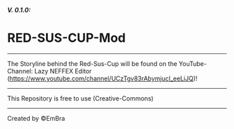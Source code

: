 **_V. 0.1.0:_**

# RED-SUS-CUP-Mod

----------------------------------------------------------------------------------------------------------------------------------------------------------

The Storyline behind the Red-Sus-Cup will be found on the YouTube-Channel: Lazy NEFFEX Editor (https://www.youtube.com/channel/UCzTgv83rAbymjucI_eeLiJQ)!

----------------------------------------------------------------------------------------------------------------------------------------------------------

This Repository is free to use (Creative-Commons)

----------------------------------------------------------------------------------------------------------------------------------------------------------

Created by ©️EmBra
